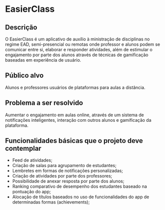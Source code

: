 # EasierClass

## Descrição
O EasierClass é um aplicativo de auxílio à ministração de disciplinas no regime EAD, semi-presencial ou remotas onde professor e alunos podem se comunicar entre si, elaborar e responder atividades, além de estimular o engajamento por parte dos alunos através de técnicas de gamificação baseadas em experiência de usuário.

## Público alvo
Alunos e professores usuários de plataformas para aulas a distância.

## Problema a ser resolvido
Aumentar o engajamento em aulas online, através de um sistema de notificações inteligentes, interação com outros alunos e gamificação da plataforma.

## Funcionalidades básicas que o projeto deve contemplar
- Feed de atividades;
- Criação de salas para agrupamento de estudantes;
- Lembretes em formas de notificações personalizadas;
- Criação de atividades por parte dos professores;
- Possibilidade de anexar resposta por parte dos alunos;
- Ranking comparativo de desempenho dos estudantes baseado na pontuação do app;
- Alocação de títulos baseados no uso de funcionalidades do app de determinadas formas (achievements);



